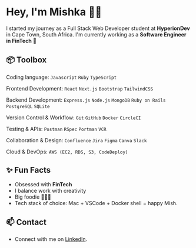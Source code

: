 # Hey, I'm Mishka 👋🏽
I started my journey as a Full Stack Web Developer student at **HyperionDev** in Cape Town, South Africa. I'm currently working as a **Software Engineer in FinTech** 🚀

## 📦 Toolbox

Coding language: ```Javascript``` ```Ruby``` ```TypeScript```  

Frontend Development: ```React``` ```Next.js``` ```Bootstrap``` ```TailwindCSS```  

Backend Development: ```Express.js``` ```Node.js``` ```MongoDB``` ```Ruby on Rails``` ```PostgreSQL``` ```SQLite```  

Version Control & Workflow: ```Git``` ```GitHub``` ```Docker``` ```CircleCI```  

Testing & APIs: ```Postman``` ```RSpec``` ```Portman``` ```VCR```  

Collaboration & Design: ```Confluence``` ```Jira``` ```Figma``` ```Canva``` ```Slack```  

Cloud & DevOps: ```AWS (EC2, RDS, S3, CodeDeploy)```  

## ✨ Fun Facts
- Obsessed with **FinTech** 
- I balance work with creativity
- Big foodie 👩🏽‍🍳
- Tech stack of choice: Mac + VSCode + Docker shell = happy Mish.  

## 📫 Contact
- Connect with me on [LinkedIn](https://www.linkedin.com/in/mishkaismail/).

